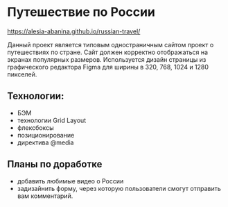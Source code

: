 # Путешествие по России
https://alesia-abanina.github.io/russian-travel/

Данный проект является типовым одностраничным сайтом проект о путешествиях по стране. Сайт должен корректно отображаться на экранах популярных размеров.
Используется дизайн страницы из графического редактора Figma для ширины в 320, 768, 1024 и 1280 пикселей.

## Технологии:
* БЭМ
* технологии Grid Layout
* флексбоксы
* позиционирование
* директива @media

## Планы по доработке
* добавить любимые видео о России
* задизайнить форму, через которую пользователи смогут отправить вам комментарий.
